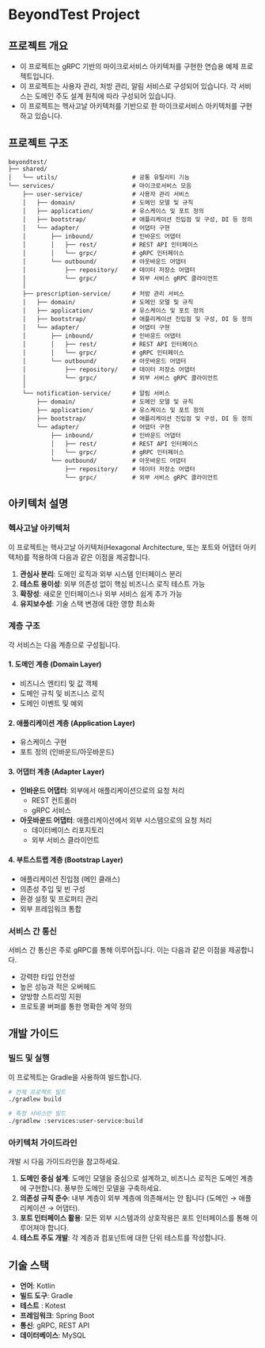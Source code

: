 # BeyondTest Project

## 프로젝트 개요
* 이 프로젝트는 gRPC 기반의 마이크로서비스 아키텍처를 구현한 연습용 예제 프로젝트입니다.
* 이 프로젝트는 사용자 관리, 처방 관리, 알림 서비스로 구성되어 있습니다. 각 서비스는 도메인 주도 설계 원칙에 따라 구성되어 있습니다.
* 이 프로젝트는 헥사고날 아키텍처를 기반으로 한 마이크로서비스 아키텍처를 구현하고 있습니다.

## 프로젝트 구조

```
beyondtest/
├── shared/
│   └── utils/                     # 공통 유틸리티 기능
└── services/                      # 마이크로서비스 모음
    ├── user-service/              # 사용자 관리 서비스
    │   ├── domain/                # 도메인 모델 및 규칙
    │   ├── application/           # 유스케이스 및 포트 정의
    │   ├── bootstrap/             # 애플리케이션 진입점 및 구성, DI 등 정의
    │   └── adapter/               # 어댑터 구현
    │       ├── inbound/           # 인바운드 어댑터
    │       │   ├── rest/          # REST API 인터페이스
    │       │   └── grpc/          # gRPC 인터페이스
    │       └── outbound/          # 아웃바운드 어댑터
    │           ├── repository/    # 데이터 저장소 어댑터
    │           └── grpc/          # 외부 서비스 gRPC 클라이언트
    │
    ├── prescription-service/      # 처방 관리 서비스
    │   ├── domain/                # 도메인 모델 및 규칙
    │   ├── application/           # 유스케이스 및 포트 정의
    │   ├── bootstrap/             # 애플리케이션 진입점 및 구성, DI 등 정의
    │   └── adapter/               # 어댑터 구현
    │       ├── inbound/           # 인바운드 어댑터
    │       │   ├── rest/          # REST API 인터페이스
    │       │   └── grpc/          # gRPC 인터페이스
    │       └── outbound/          # 아웃바운드 어댑터
    │           ├── repository/    # 데이터 저장소 어댑터
    │           └── grpc/          # 외부 서비스 gRPC 클라이언트
    │
    └── notification-service/      # 알림 서비스
        ├── domain/                # 도메인 모델 및 규칙
        ├── application/           # 유스케이스 및 포트 정의
        ├── bootstrap/             # 애플리케이션 진입점 및 구성, DI 등 정의
        └── adapter/               # 어댑터 구현
            ├── inbound/           # 인바운드 어댑터
            │   ├── rest/          # REST API 인터페이스
            │   └── grpc/          # gRPC 인터페이스
            └── outbound/          # 아웃바운드 어댑터
                ├── repository/    # 데이터 저장소 어댑터
                └── grpc/          # 외부 서비스 gRPC 클라이언트
```

## 아키텍처 설명

### 헥사고날 아키텍처

이 프로젝트는 헥사고날 아키텍처(Hexagonal Architecture, 또는 포트와 어댑터 아키텍처)를 적용하여 다음과 같은 이점을 제공합니다.

1. **관심사 분리**: 도메인 로직과 외부 시스템 인터페이스 분리
2. **테스트 용이성**: 외부 의존성 없이 핵심 비즈니스 로직 테스트 가능
3. **확장성**: 새로운 인터페이스나 외부 서비스 쉽게 추가 가능
4. **유지보수성**: 기술 스택 변경에 대한 영향 최소화

### 계층 구조

각 서비스는 다음 계층으로 구성됩니다.

#### 1. 도메인 계층 (Domain Layer)
- 비즈니스 엔티티 및 값 객체
- 도메인 규칙 및 비즈니스 로직
- 도메인 이벤트 및 예외

#### 2. 애플리케이션 계층 (Application Layer)
- 유스케이스 구현
- 포트 정의 (인바운드/아웃바운드)

#### 3. 어댑터 계층 (Adapter Layer)
- **인바운드 어댑터**: 외부에서 애플리케이션으로의 요청 처리
    - REST 컨트롤러
    - gRPC 서비스
- **아웃바운드 어댑터**: 애플리케이션에서 외부 시스템으로의 요청 처리
    - 데이터베이스 리포지토리
    - 외부 서비스 클라이언트

#### 4. 부트스트랩 계층 (Bootstrap Layer)
- 애플리케이션 진입점 (메인 클래스)
- 의존성 주입 및 빈 구성
- 환경 설정 및 프로퍼티 관리
- 외부 프레임워크 통합

### 서비스 간 통신

서비스 간 통신은 주로 gRPC를 통해 이루어집니다. 이는 다음과 같은 이점을 제공합니다.
- 강력한 타입 안전성
- 높은 성능과 적은 오버헤드
- 양방향 스트리밍 지원
- 프로토콜 버퍼를 통한 명확한 계약 정의

## 개발 가이드

### 빌드 및 실행

이 프로젝트는 Gradle을 사용하여 빌드합니다.

```bash
# 전체 프로젝트 빌드
./gradlew build

# 특정 서비스만 빌드
./gradlew :services:user-service:build
```

### 아키텍처 가이드라인

개발 시 다음 가이드라인을 참고하세요.

1. **도메인 중심 설계**: 도메인 모델을 중심으로 설계하고, 비즈니스 로직은 도메인 계층에 구현합니다. 풍부한 도메인 모델을 구축하세요.
2. **의존성 규칙 준수**: 내부 계층이 외부 계층에 의존해서는 안 됩니다 (도메인 → 애플리케이션 → 어댑터).
3. **포트 인터페이스 활용**: 모든 외부 시스템과의 상호작용은 포트 인터페이스를 통해 이루어져야 합니다.
4. **테스트 주도 개발**: 각 계층과 컴포넌트에 대한 단위 테스트를 작성합니다.

## 기술 스택

- **언어**: Kotlin
- **빌드 도구**: Gradle
- **테스트** : Kotest
- **프레임워크**: Spring Boot
- **통신**: gRPC, REST API
- **데이터베이스**: MySQL
